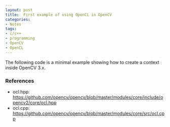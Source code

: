 ```yaml
---
layout: post
title:  First example of using OpenCL in OpenCV
categories:
- Notes
tags:
- c/c++
- programming
- OpenCV
- OpenCL
---
```


The following code is a minimal example showing how to create a context inside OpenCV 3.x.

<script src="https://gist.github.com/csukuangfj/49d6e8fb4bf4b694f2235b8fcfd1ca8b.js"></script>

### References
 - ocl.hpp: <https://github.com/opencv/opencv/blob/master/modules/core/include/opencv2/core/ocl.hpp>
 - ocl.cpp: <https://github.com/opencv/opencv/blob/master/modules/core/src/ocl.cpp>
